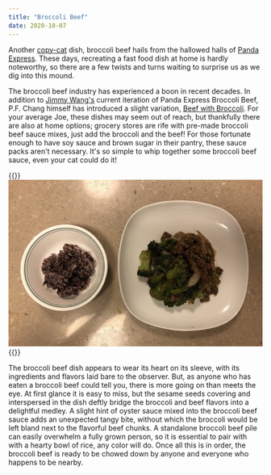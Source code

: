 ```yaml
---
title: "Broccoli Beef"
date: 2020-10-07
---
```


Another [copy-cat](/chessmen) dish, broccoli beef hails from the hallowed halls of [Panda Express](https://www.pandaexpress.com/menu/entrees/broccoli-beef). These days, recreating a fast food dish at home is hardly noteworthy, so there are a few twists and turns waiting to surprise us as we dig into this mound. 

The broccoli beef industry has experienced a boon in recent decades. In addition to [Jimmy Wang's](https://www.linkedin.com/in/jimmy-wang-10a292b6) current iteration of Panda Express Broccoli Beef, P.F. Chang himself has introduced a slight variation, [Beef with Broccoli](https://www.pfchangs.com/menu/beef-with-broccoli). For your average Joe, these dishes may seem out of reach, but thankfully there are also at home options; grocery stores are rife with pre-made broccoli beef sauce mixes, just add the broccoli and the beef! For those fortunate enough to have soy sauce and brown sugar in their pantry, these sauce packs aren't necessary. It's so simple to whip together some broccoli beef sauce, even your cat could do it!

{{<img>}}![](rice.jpg){{</img>}}

The broccoli beef dish appears to wear its heart on its sleeve, with its ingredients and flavors laid bare to the observer. But, as anyone who has eaten a broccoli beef could tell you, there is more going on than meets the eye. At first glance it is easy to miss, but the sesame seeds covering and interspersed in the dish deftly bridge the broccoli and beef flavors into a delightful medley. A slight hint of oyster sauce mixed into the broccoli beef sauce adds an unexpected tangy bite, without which the broccoli would be left bland next to the flavorful beef chunks. A standalone broccoli beef pile can easily overwhelm a fully grown person, so it is essential to pair with with a hearty bowl of rice, any color will do. Once all this is in order, the broccoli beef is ready to be chowed down by anyone and everyone who happens to be nearby.